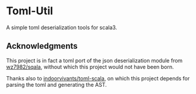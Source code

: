 # Toml-Util

A simple toml deserialization tools for scala3.

## Acknowledgments

This project is in fact a toml port of the json deserialization module from [wz7982/sqala](https://github.com/wz7982/sqala), without which this project would not have been born.

Thanks also to [indoorvivants/toml-scala](https://github.com/indoorvivants/toml-scala), on which this project depends for parsing the toml and generating the AST.
